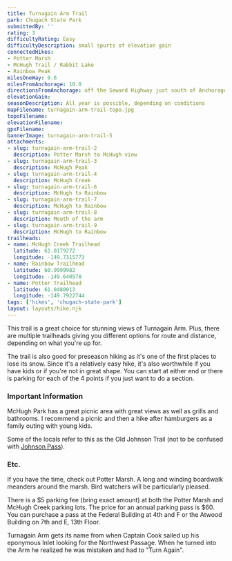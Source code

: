 ```yaml
---
title: Turnagain Arm Trail
park: Chugach State Park
submittedBy: ''
rating: 3
difficultyRating: Easy
difficultyDescription: small spurts of elevation gain
connectedHikes:
- Potter Marsh
- McHugh Trail / Rabbit Lake
- Rainbow Peak
milesOneWay: 9.6
milesFromAnchorage: 10.0
directionsFromAnchorage: off the Seward Highway just south of Anchorage
elevationGain: 
seasonDescription: All year is possible, depending on conditions
mapFilename: turnagain-arm-trail-topo.jpg
topoFilename: 
elevationFilename: 
gpxFilename: 
bannerImage: turnagain-arm-trail-5
attachments:
- slug: turnagain-arm-trail-2
  description: Potter Marsh to McHugh view
- slug: turnagain-arm-trail-3
  description: McHugh Peak
- slug: turnagain-arm-trail-4
  description: McHugh Creek
- slug: turnagain-arm-trail-6
  description: McHugh to Rainbow
- slug: turnagain-arm-trail-7
  description: McHugh to Rainbow
- slug: turnagain-arm-trail-8
  description: Mouth of the arm
- slug: turnagain-arm-trail-9
  description: McHugh to Rainbow
trailheads:
- name: McHugh Creek Trailhead
  latitude: 61.0179272
  longitude: -149.7315773
- name: Rainbow Trailhead
  latitude: 60.9999982
  longitude: -149.640578
- name: Potter Trailhead
  latitude: 61.0480013
  longitude: -149.7922744
tags: ['hikes', 'chugach-state-park']
layout: layouts/hike.njk
---
```

This trail is a great choice for stunning views of Turnagain Arm. Plus, there are multiple trailheads giving you different options for route and distance, depending on what you're up for.

The trail is also good for preseason hiking as it's one of the first places to lose its snow. Since it's a relatively easy hike, it's also worthwhile if you have kids or if you're not in great shape. You can start at either end or there is parking for each of the 4 points if you just want to do a section.

### Important Information

McHugh Park has a great picnic area with great views as well as grills and bathrooms. I recommend a picnic and then a hike after hamburgers as a family outing with young kids.

Some of the locals refer to this as the Old Johnson Trail (not to be confused with [Johnson Pass](/hikes/johnson-pass/ "Johnson Pass")).

### Etc.

If you have the time, check out Potter Marsh. A long and winding boardwalk meanders around the marsh. Bird watchers will be particularly pleased. 

There is a $5 parking fee (bring exact amount) at both the Potter Marsh and McHugh Creek parking lots. The price for an annual parking pass is $60. You can purchase a pass at the Federal Building at 4th and F or the Atwood Building on 7th and E, 13th Floor. 

Turnagain Arm gets its name from when Captain Cook sailed up his eponymous Inlet looking for the Northwest Passage. When he turned into the Arm he realized he was mistaken and had to "Turn Again".